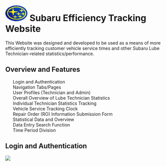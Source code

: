 
<h1>
  <img src="https://github.com/JackArmstrong937/SubaruTracking/blob/main/wwwroot/Includes/Images/SubaruLogo.jpg" width="70" height="50" style="border-radius:50%"/> Subaru Efficiency Tracking Website 
</h1> 
This Website was designed and developed to be used as a means of more efficiently tracking customer vehicle service times and other Subaru Lube Technician-related statistics/performance.

<h2>
  Overview and Features
</h2>
  <div>
    <ul style="list-style: none">
      <li>Login and Authentication</li>
      <li>Navigation Tabs/Pages</li>
      <li>User Profiles (Technician and Admin)</li>
      <li>Overall Overview of Lube Technician Statistics</li>
      <li>Individual Technician Statistics Tracking</li>
      <li>Vehicle Service Tracking Clock</li>
      <li>Repair Order (RO) Information Submission Form</li>
      <li>Statistical Data and Overview</li>
      <li>Data Entry Search Function</li>
      <li>Time Period Division</li>
    </ul>
  </div>

  <h2>Login and Authentication</h2>
    <img src="https://github.com/JackArmstrong937/SubaruTracking/assets/101604941/1c3c1759-5b32-4781-b234-9f41edfee84a"/>

 
